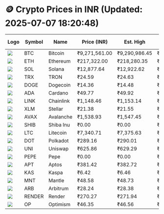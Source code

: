 # 🪙 Crypto Prices in INR (Updated: 2025-07-07 18:20:48)

| Logo | Symbol | Name       | Price (INR) | Est. High | Est. Low | Gross Profit | Fees | Net Profit | ROI % |
|------|--------|------------|-------------|-----------|----------|---------------|------|-------------|--------|
| ![](https://coin-images.coingecko.com/coins/images/1/large/bitcoin.png?1696501400) | BTC    | Bitcoin    | ₹9,271,561.00 | ₹9,290,986.45 | ₹9,252,135.55 | ₹419.91 | ₹200.00 | ₹219.91 | 0.22% |
| ![](https://coin-images.coingecko.com/coins/images/279/large/ethereum.png?1696501628) | ETH    | Ethereum   | ₹217,322.00 | ₹218,280.35 | ₹216,363.65 | ₹885.87 | ₹200.00 | ₹685.87 | 0.69% |
| ![](https://coin-images.coingecko.com/coins/images/4128/large/solana.png?1718769756) | SOL    | Solana     | ₹12,877.64 | ₹12,922.62 | ₹12,832.66 | ₹701.03 | ₹200.00 | ₹501.03 | 0.50% |
| ![](https://coin-images.coingecko.com/coins/images/1094/large/tron-logo.png?1696502193) | TRX    | TRON       | ₹24.59 | ₹24.63 | ₹24.55 | ₹293.23 | ₹200.00 | ₹93.23 | 0.09% |
| ![](https://coin-images.coingecko.com/coins/images/5/large/dogecoin.png?1696501409) | DOGE   | Dogecoin   | ₹14.36 | ₹14.48 | ₹14.24 | ₹1,621.68 | ₹200.00 | ₹1,421.68 | 1.42% |
| ![](https://coin-images.coingecko.com/coins/images/975/large/cardano.png?1696502090) | ADA    | Cardano    | ₹49.77 | ₹49.92 | ₹49.62 | ₹616.72 | ₹200.00 | ₹416.72 | 0.42% |
| ![](https://coin-images.coingecko.com/coins/images/877/large/chainlink-new-logo.png?1696502009) | LINK   | Chainlink  | ₹1,148.46 | ₹1,153.14 | ₹1,143.78 | ₹817.55 | ₹200.00 | ₹617.55 | 0.62% |
| ![](https://coin-images.coingecko.com/coins/images/100/large/fmpFRHHQ_400x400.jpg?1735231350) | XLM    | Stellar    | ₹21.38 | ₹21.55 | ₹21.21 | ₹1,612.52 | ₹200.00 | ₹1,412.52 | 1.41% |
| ![](https://coin-images.coingecko.com/coins/images/12559/large/Avalanche_Circle_RedWhite_Trans.png?1696512369) | AVAX   | Avalanche  | ₹1,538.93 | ₹1,547.45 | ₹1,530.41 | ₹1,113.43 | ₹200.00 | ₹913.43 | 0.91% |
| ![](https://coin-images.coingecko.com/coins/images/11939/large/shiba.png?1696511800) | SHIB   | Shiba Inu  | ₹0.00 | ₹0.00 | ₹0.00 | ₹1,075.83 | ₹200.00 | ₹875.83 | 0.88% |
| ![](https://coin-images.coingecko.com/coins/images/2/large/litecoin.png?1696501400) | LTC    | Litecoin   | ₹7,340.71 | ₹7,375.63 | ₹7,305.79 | ₹955.91 | ₹200.00 | ₹755.91 | 0.76% |
| ![](https://coin-images.coingecko.com/coins/images/12171/large/polkadot.png?1696512008) | DOT    | Polkadot   | ₹289.16 | ₹290.01 | ₹288.31 | ₹589.99 | ₹200.00 | ₹389.99 | 0.39% |
| ![](https://coin-images.coingecko.com/coins/images/12504/large/uniswap-logo.png?1720676669) | UNI    | Uniswap    | ₹625.86 | ₹629.29 | ₹622.43 | ₹1,103.75 | ₹200.00 | ₹903.75 | 0.90% |
| ![](https://coin-images.coingecko.com/coins/images/29850/large/pepe-token.jpeg?1696528776) | PEPE   | Pepe       | ₹0.00 | ₹0.00 | ₹0.00 | ₹1,185.41 | ₹200.00 | ₹985.41 | 0.99% |
| ![](https://coin-images.coingecko.com/coins/images/26455/large/aptos_round.png?1696525528) | APT    | Aptos      | ₹381.42 | ₹382.72 | ₹380.12 | ₹683.47 | ₹200.00 | ₹483.47 | 0.48% |
| ![](https://coin-images.coingecko.com/coins/images/25751/large/kaspa-icon-exchanges.png?1696524837) | KAS    | Kaspa      | ₹6.42 | ₹6.46 | ₹6.38 | ₹1,364.38 | ₹200.00 | ₹1,164.38 | 1.16% |
| ![](https://coin-images.coingecko.com/coins/images/30980/large/Mantle-Logo-mark.png?1739213200) | MNT    | Mantle     | ₹48.58 | ₹48.73 | ₹48.43 | ₹631.88 | ₹200.00 | ₹431.88 | 0.43% |
| ![](https://coin-images.coingecko.com/coins/images/16547/large/arb.jpg?1721358242) | ARB    | Arbitrum   | ₹28.24 | ₹28.38 | ₹28.10 | ₹960.68 | ₹200.00 | ₹760.68 | 0.76% |
| ![](https://coin-images.coingecko.com/coins/images/11636/large/rndr.png?1696511529) | RENDER | Render     | ₹270.27 | ₹271.94 | ₹268.60 | ₹1,246.48 | ₹200.00 | ₹1,046.48 | 1.05% |
| ![](https://coin-images.coingecko.com/coins/images/25244/large/Optimism.png?1696524385) | OP     | Optimism   | ₹46.35 | ₹46.56 | ₹46.14 | ₹897.21 | ₹200.00 | ₹697.21 | 0.70% |
